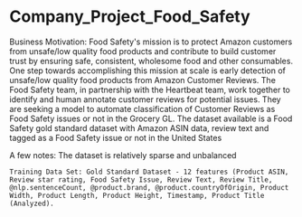 # Company_Project_Food_Safety
Business Motivation: 
Food Safety's mission is to protect Amazon customers from unsafe/low quality food products and contribute to build customer trust by ensuring safe, consistent, wholesome food and other consumables. One step towards accomplishing this mission at scale is early detection of unsafe/low quality food products from Amazon Customer Reviews. The Food Safety team, in partnership with the Heartbeat team,  work together to identify and human annotate customer reviews for potential issues. They are seeking a model to automate classification of Customer Reviews as Food Safety issues or not in the Grocery GL. The dataset available is a Food Safety gold standard dataset with Amazon ASIN data, review text and tagged as a Food Safety issue or not in the United States

A few notes:
    The dataset is relatively sparse and unbalanced
    
    Training Data Set: Gold Standard Dataset - 12 features (Product ASIN, Review star rating, Food Safety Issue, Review Text, Review Title, @nlp.sentenceCount, @product.brand, @product.countryOfOrigin, Product Width, Product Length, Product Height, Timestamp, Product Title (Analyzed).
    
